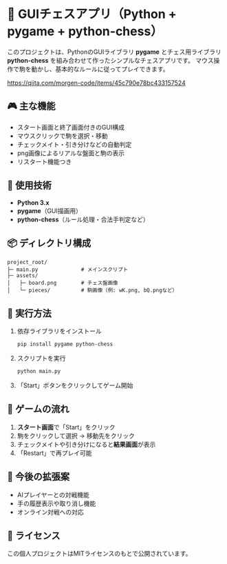 # 🧩 GUIチェスアプリ（Python + pygame + python-chess）

このプロジェクトは、PythonのGUIライブラリ **pygame** とチェス用ライブラリ **python-chess** を組み合わせて作ったシンプルなチェスアプリです。  マウス操作で駒を動かし、基本的なルールに従ってプレイできます。

https://qiita.com/morgen-code/items/45c790e78bc433157524

## 🎮 主な機能

- スタート画面と終了画面付きのGUI構成  
- マウスクリックで駒を選択・移動  
- チェックメイト・引き分けなどの自動判定  
- png画像によるリアルな盤面と駒の表示  
- リスタート機能つき

## 🧱 使用技術

- **Python 3.x**  
- **pygame**（GUI描画用）  
- **python-chess**（ルール処理・合法手判定など）

## 📦 ディレクトリ構成

```
project_root/
├─ main.py              # メインスクリプト
├─ assets/
│   ├─ board.png        # チェス盤画像
│   └─ pieces/          # 駒画像（例: wK.png, bQ.pngなど）
```

## 🚀 実行方法

1. 依存ライブラリをインストール  
   ```bash
   pip install pygame python-chess
   ```

2. スクリプトを実行  
   ```bash
   python main.py
   ```

3. 「Start」ボタンをクリックしてゲーム開始

## 🏁 ゲームの流れ

1. **スタート画面**で「Start」をクリック  
2. 駒をクリックして選択 → 移動先をクリック  
3. チェックメイトや引き分けになると**結果画面**が表示  
4. 「Restart」で再プレイ可能  

## 🧩 今後の拡張案

- AIプレイヤーとの対戦機能  
- 手の履歴表示や取り消し機能  
- オンライン対戦への対応

## 📜 ライセンス

この個人プロジェクトはMITライセンスのもとで公開されています。 
